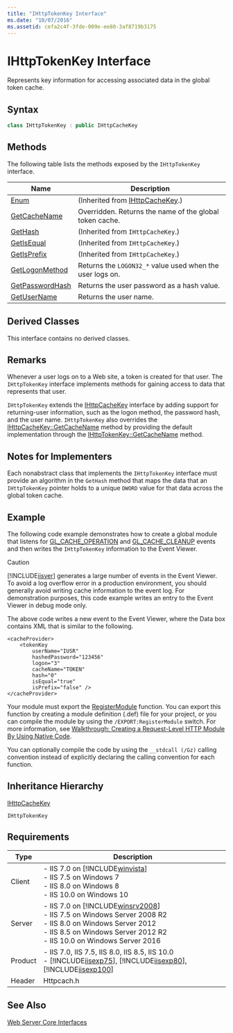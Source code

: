 ```yaml
---
title: "IHttpTokenKey Interface"
ms.date: "10/07/2016"
ms.assetid: cefa2c4f-3fde-009e-ee80-3af8719b3175
---
```

# IHttpTokenKey Interface
Represents key information for accessing associated data in the global token cache.  
  
## Syntax  
  
```cpp  
class IHttpTokenKey : public IHttpCacheKey  
```  
  
## Methods  
 The following table lists the methods exposed by the `IHttpTokenKey` interface.  
  
|Name|Description|  
|----------|-----------------|  
|[Enum](../../web-development-reference/native-code-api-reference/ihttpcachekey-enum-method.md)|(Inherited from [IHttpCacheKey](../../web-development-reference/native-code-api-reference/ihttpcachekey-interface.md).)|  
|[GetCacheName](../../web-development-reference/native-code-api-reference/ihttptokenkey-getcachename-method.md)|Overridden. Returns the name of the global token cache.|  
|[GetHash](../../web-development-reference/native-code-api-reference/ihttpcachekey-gethash-method.md)|(Inherited from `IHttpCacheKey`.)|  
|[GetIsEqual](../../web-development-reference/native-code-api-reference/ihttpcachekey-getisequal-method.md)|(Inherited from `IHttpCacheKey`.)|  
|[GetIsPrefix](../../web-development-reference/native-code-api-reference/ihttpcachekey-getisprefix-method.md)|(Inherited from `IHttpCacheKey`.)|  
|[GetLogonMethod](../../web-development-reference/native-code-api-reference/ihttptokenkey-getlogonmethod-method.md)|Returns the `LOGON32_*` value used when the user logs on.|  
|[GetPasswordHash](../../web-development-reference/native-code-api-reference/ihttptokenkey-getpasswordhash-method.md)|Returns the user password as a hash value.|  
|[GetUserName](../../web-development-reference/native-code-api-reference/ihttptokenkey-getusername-method.md)|Returns the user name.|  
  
## Derived Classes  
 This interface contains no derived classes.  
  
## Remarks  
 Whenever a user logs on to a Web site, a token is created for that user. The `IHttpTokenKey` interface implements methods for gaining access to data that represents that user.  
  
 `IHttpTokenKey` extends the [IHttpCacheKey](../../web-development-reference/native-code-api-reference/ihttpcachekey-interface.md) interface by adding support for returning-user information, such as the logon method, the password hash, and the user name. `IHttpTokenKey` also overrides the [IHttpCacheKey::GetCacheName](../../web-development-reference/native-code-api-reference/ihttpcachekey-getcachename-method.md) method by providing the default implementation through the [IHttpTokenKey::GetCacheName](../../web-development-reference/native-code-api-reference/ihttptokenkey-getcachename-method.md) method.  
  
## Notes for Implementers  
 Each nonabstract class that implements the `IHttpTokenKey` interface must provide an algorithm in the `GetHash` method that maps the data that an `IHttpTokenKey` pointer holds to a unique `DWORD` value for that data across the global token cache.  
  
## Example  
 The following code example demonstrates how to create a global module that listens for [GL_CACHE_OPERATION](../../web-development-reference/native-code-api-reference/request-processing-constants.md) and [GL_CACHE_CLEANUP](../../web-development-reference/native-code-api-reference/request-processing-constants.md) events and then writes the `IHttpTokenKey` information to the Event Viewer.  
  
> [!CAUTION]
>  [!INCLUDE[iisver](../../wmi-provider/includes/iisver-md.md)] generates a large number of events in the Event Viewer. To avoid a log overflow error in a production environment, you should generally avoid writing cache information to the event log. For demonstration purposes, this code example writes an entry to the Event Viewer in debug mode only.  
  
<!-- TODO: review snippet reference  [!CODE [IHttpTokenKey#1](IHttpTokenKey#1)]  -->  
  
 The above code writes a new event to the Event Viewer, where the Data box contains XML that is similar to the following.  
  
```  
<cacheProvider>  
    <tokenKey   
        userName="IUSR"   
        hashedPassword="123456"   
        logon="3"   
        cacheName="TOKEN"   
        hash="0"   
        isEqual="true"   
        isPrefix="false" />  
</cacheProvider>  
```  
  
 Your module must export the [RegisterModule](../../web-development-reference/native-code-api-reference/pfn-registermodule-function.md) function. You can export this function by creating a module definition (.def) file for your project, or you can compile the module by using the `/EXPORT:RegisterModule` switch. For more information, see [Walkthrough: Creating a Request-Level HTTP Module By Using Native Code](../../web-development-reference/native-code-development-overview/walkthrough-creating-a-request-level-http-module-by-using-native-code.md).  
  
 You can optionally compile the code by using the `__stdcall (/Gz)` calling convention instead of explicitly declaring the calling convention for each function.  
  
## Inheritance Hierarchy  
 [IHttpCacheKey](../../web-development-reference/native-code-api-reference/ihttpcachekey-interface.md)  
  
 `IHttpTokenKey`  
  
## Requirements  
  
|Type|Description|  
|----------|-----------------|  
|Client|-   IIS 7.0 on [!INCLUDE[winvista](../../wmi-provider/includes/winvista-md.md)]<br />-   IIS 7.5 on Windows 7<br />-   IIS 8.0 on Windows 8<br />-   IIS 10.0 on Windows 10|  
|Server|-   IIS 7.0 on [!INCLUDE[winsrv2008](../../wmi-provider/includes/winsrv2008-md.md)]<br />-   IIS 7.5 on Windows Server 2008 R2<br />-   IIS 8.0 on Windows Server 2012<br />-   IIS 8.5 on Windows Server 2012 R2<br />-   IIS 10.0 on Windows Server 2016|  
|Product|-   IIS 7.0, IIS 7.5, IIS 8.0, IIS 8.5, IIS 10.0<br />-   [!INCLUDE[iisexp75](../../web-development-reference/native-code-api-reference/includes/iisexp75-md.md)], [!INCLUDE[iisexp80](../../web-development-reference/native-code-api-reference/includes/iisexp80-md.md)], [!INCLUDE[iisexp100](../../web-development-reference/native-code-api-reference/includes/iisexp100-md.md)]|  
|Header|Httpcach.h|  
  
## See Also  
 [Web Server Core Interfaces](../../web-development-reference/native-code-api-reference/web-server-core-interfaces.md)